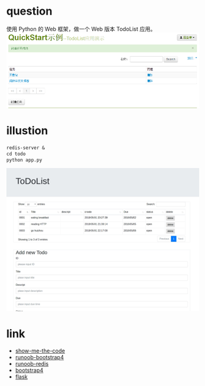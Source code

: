 # question
使用 Python 的 Web 框架，做一个 Web 版本 TodoList 应用。
![](img.jpg)

# illustion
```
redis-server &
cd todo
python app.py
```
![](pic.jpg)


# link
- [show-me-the-code](https://github.com/Yixiaohan/show-me-the-code)
- [runoob-bootstrap4](http://www.runoob.com/bootstrap4/bootstrap4-tutorial.html)
- [runoob-redis](http://www.runoob.com/redis/redis-tutorial.html)
- [bootstrap4](https://v4.bootcss.com/)
- [flask](http://docs.jinkan.org/docs/flask/index.html)


